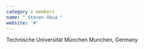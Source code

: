 ```yaml
---
category : members
name: " Steven Obua " 
website: '#'
---
```

Technische Universität München
Munchen, Germany

